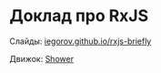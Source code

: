 # Доклад про RxJS

Слайды: [iegorov.github.io/rxjs-briefly](https://iegorov.github.io/rxjs-briefly/)

Движок: [Shower](https://github.com/shower/shower)
